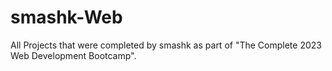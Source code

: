 # smashk-Web
All Projects that were completed by smashk as part of "The Complete 2023 Web Development Bootcamp".
